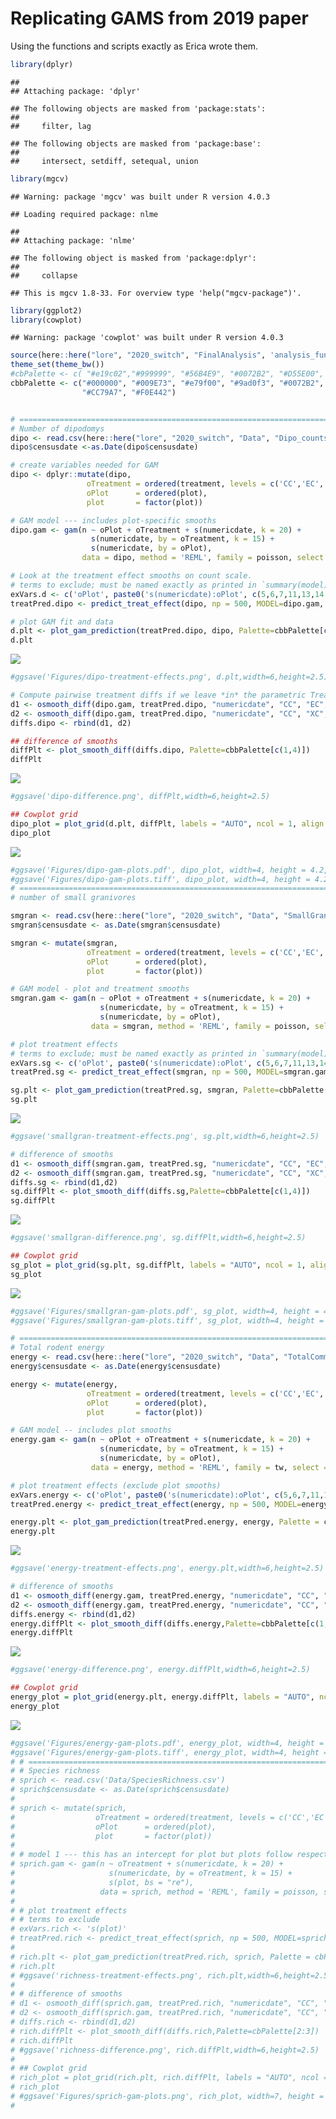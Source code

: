 Replicating GAMS from 2019 paper
================

Using the functions and scripts exactly as Erica wrote them.

``` r
library(dplyr)
```

    ## 
    ## Attaching package: 'dplyr'

    ## The following objects are masked from 'package:stats':
    ## 
    ##     filter, lag

    ## The following objects are masked from 'package:base':
    ## 
    ##     intersect, setdiff, setequal, union

``` r
library(mgcv)
```

    ## Warning: package 'mgcv' was built under R version 4.0.3

    ## Loading required package: nlme

    ## 
    ## Attaching package: 'nlme'

    ## The following object is masked from 'package:dplyr':
    ## 
    ##     collapse

    ## This is mgcv 1.8-33. For overview type 'help("mgcv-package")'.

``` r
library(ggplot2)
library(cowplot)
```

    ## Warning: package 'cowplot' was built under R version 4.0.3

``` r
source(here::here("lore", "2020_switch", "FinalAnalysis", 'analysis_functions.R'))
theme_set(theme_bw())
#cbPalette <- c( "#e19c02","#999999", "#56B4E9", "#0072B2", "#D55E00", "#F0E442", "#009E73", "#CC79A7")
cbbPalette <- c("#000000", "#009E73", "#e79f00", "#9ad0f3", "#0072B2", "#D55E00", 
                "#CC79A7", "#F0E442")


# ==========================================================================================
# Number of dipodomys
dipo <- read.csv(here::here("lore", "2020_switch", "Data", "Dipo_counts.csv"))
dipo$censusdate <-as.Date(dipo$censusdate)

# create variables needed for GAM
dipo <- dplyr::mutate(dipo,
                 oTreatment = ordered(treatment, levels = c('CC','EC','XC')),
                 oPlot      = ordered(plot),
                 plot       = factor(plot))

# GAM model --- includes plot-specific smooths
dipo.gam <- gam(n ~ oPlot + oTreatment + s(numericdate, k = 20) +
                  s(numericdate, by = oTreatment, k = 15) +
                  s(numericdate, by = oPlot),
                data = dipo, method = 'REML', family = poisson, select = TRUE, control = gam.control(nthreads = 4))

# Look at the treatment effect smooths on count scale. 
# terms to exclude; must be named exactly as printed in `summary(model)` output
exVars.d <- c('oPlot', paste0('s(numericdate):oPlot', c(5,6,7,11,13,14,17,18,24)))
treatPred.dipo <- predict_treat_effect(dipo, np = 500, MODEL=dipo.gam, exVars.d)

# plot GAM fit and data
d.plt <- plot_gam_prediction(treatPred.dipo, dipo, Palette=cbbPalette[c(6,1,4)], ylab='Count')
d.plt
```

![](replication_christensenfxns_files/figure-gfm/unnamed-chunk-1-1.png)<!-- -->

``` r
#ggsave('Figures/dipo-treatment-effects.png', d.plt,width=6,height=2.5)

# Compute pairwise treatment diffs if we leave *in* the parametric Treatment terms
d1 <- osmooth_diff(dipo.gam, treatPred.dipo, "numericdate", "CC", "EC", var = "oTreatment", removePara = FALSE)
d2 <- osmooth_diff(dipo.gam, treatPred.dipo, "numericdate", "CC", "XC", var = "oTreatment", removePara = FALSE)
diffs.dipo <- rbind(d1, d2)

## difference of smooths
diffPlt <- plot_smooth_diff(diffs.dipo, Palette=cbbPalette[c(1,4)])
diffPlt
```

![](replication_christensenfxns_files/figure-gfm/unnamed-chunk-1-2.png)<!-- -->

``` r
#ggsave('dipo-difference.png', diffPlt,width=6,height=2.5)

## Cowplot grid
dipo_plot = plot_grid(d.plt, diffPlt, labels = "AUTO", ncol = 1, align = 'v')
dipo_plot
```

![](replication_christensenfxns_files/figure-gfm/unnamed-chunk-1-3.png)<!-- -->

``` r
#ggsave('Figures/dipo-gam-plots.pdf', dipo_plot, width=4, height = 4.2, dpi=300)
#ggsave('Figures/dipo-gam-plots.tiff', dipo_plot, width=4, height = 4.2, dpi=300)
# =========================================================================================
# number of small granivores

smgran <- read.csv(here::here("lore", "2020_switch", "Data", "SmallGranivores.csv"))
smgran$censusdate <- as.Date(smgran$censusdate)

smgran <- mutate(smgran,
                 oTreatment = ordered(treatment, levels = c('CC','EC','XC')),
                 oPlot      = ordered(plot),
                 plot       = factor(plot))

# GAM model - plot and treatment smooths
smgran.gam <- gam(n ~ oPlot + oTreatment + s(numericdate, k = 20) +
                    s(numericdate, by = oTreatment, k = 15) +
                    s(numericdate, by = oPlot),
                  data = smgran, method = 'REML', family = poisson, select = TRUE, control = gam.control(nthreads = 4))

# plot treatment effects
# terms to exclude; must be named exactly as printed in `summary(model)` output
exVars.sg <- c('oPlot', paste0('s(numericdate):oPlot', c(5,6,7,11,13,14,17,18,24)))
treatPred.sg <- predict_treat_effect(smgran, np = 500, MODEL=smgran.gam, exVars.sg)

sg.plt <- plot_gam_prediction(treatPred.sg, smgran, Palette=cbbPalette[c(6,1,4)], ylab='Count')
sg.plt
```

![](replication_christensenfxns_files/figure-gfm/unnamed-chunk-1-4.png)<!-- -->

``` r
#ggsave('smallgran-treatment-effects.png', sg.plt,width=6,height=2.5)

# difference of smooths
d1 <- osmooth_diff(smgran.gam, treatPred.sg, "numericdate", "CC", "EC", var = "oTreatment", removePara = FALSE)
d2 <- osmooth_diff(smgran.gam, treatPred.sg, "numericdate", "CC", "XC", var = "oTreatment", removePara = FALSE)
diffs.sg <- rbind(d1,d2)
sg.diffPlt <- plot_smooth_diff(diffs.sg,Palette=cbbPalette[c(1,4)])
sg.diffPlt
```

![](replication_christensenfxns_files/figure-gfm/unnamed-chunk-1-5.png)<!-- -->

``` r
#ggsave('smallgran-difference.png', sg.diffPlt,width=6,height=2.5)

## Cowplot grid
sg_plot = plot_grid(sg.plt, sg.diffPlt, labels = "AUTO", ncol = 1, align = 'v')
sg_plot
```

![](replication_christensenfxns_files/figure-gfm/unnamed-chunk-1-6.png)<!-- -->

``` r
#ggsave('Figures/smallgran-gam-plots.pdf', sg_plot, width=4, height = 4.2, dpi=300)
#ggsave('Figures/smallgran-gam-plots.tiff', sg_plot, width=4, height = 4.2, dpi=300)

# ========================================================================================
# Total rodent energy
energy <- read.csv(here::here("lore", "2020_switch", "Data", "TotalCommunityEnergy.csv"))
energy$censusdate <- as.Date(energy$censusdate)

energy <- mutate(energy,
                 oTreatment = ordered(treatment, levels = c('CC','EC','XC')),
                 oPlot      = ordered(plot),
                 plot       = factor(plot))

# GAM model -- includes plot smooths
energy.gam <- gam(n ~ oPlot + oTreatment + s(numericdate, k = 20) +
                    s(numericdate, by = oTreatment, k = 15) +
                    s(numericdate, by = oPlot),
                  data = energy, method = 'REML', family = tw, select = TRUE)

# plot treatment effects (exclude plot smooths)
exVars.energy <- c('oPlot', paste0('s(numericdate):oPlot', c(5,6,7,11,13,14,17,18,24)))
treatPred.energy <- predict_treat_effect(energy, np = 500, MODEL=energy.gam, exVars.energy)

energy.plt <- plot_gam_prediction(treatPred.energy, energy, Palette = cbbPalette[c(6,1,4)], ylab='Metabolic Flux \n(kJ)')
energy.plt
```

![](replication_christensenfxns_files/figure-gfm/unnamed-chunk-1-7.png)<!-- -->

``` r
#ggsave('energy-treatment-effects.png', energy.plt,width=6,height=2.5)

# difference of smooths
d1 <- osmooth_diff(energy.gam, treatPred.energy, "numericdate", "CC", "EC", var = "oTreatment", removePara = FALSE)
d2 <- osmooth_diff(energy.gam, treatPred.energy, "numericdate", "CC", "XC", var = "oTreatment", removePara = FALSE)
diffs.energy <- rbind(d1,d2)
energy.diffPlt <- plot_smooth_diff(diffs.energy,Palette=cbbPalette[c(1,4)])
energy.diffPlt
```

![](replication_christensenfxns_files/figure-gfm/unnamed-chunk-1-8.png)<!-- -->

``` r
#ggsave('energy-difference.png', energy.diffPlt,width=6,height=2.5)

## Cowplot grid
energy_plot = plot_grid(energy.plt, energy.diffPlt, labels = "AUTO", ncol = 1, align = 'v')
energy_plot
```

![](replication_christensenfxns_files/figure-gfm/unnamed-chunk-1-9.png)<!-- -->

``` r
#ggsave('Figures/energy-gam-plots.pdf', energy_plot, width=4, height = 4.2, dpi=300)
#ggsave('Figures/energy-gam-plots.tiff', energy_plot, width=4, height = 4.2, dpi=300)
# # ==========================================================================================
# # Species richness
# sprich <- read.csv('Data/SpeciesRichness.csv')
# sprich$censusdate <- as.Date(sprich$censusdate)
# 
# sprich <- mutate(sprich,
#                  oTreatment = ordered(treatment, levels = c('CC','EC','XC')),
#                  oPlot      = ordered(plot),
#                  plot       = factor(plot))
# 
# # model 1 --- this has an intercept for plot but plots follow respective treatment smooth
# sprich.gam <- gam(n ~ oTreatment + s(numericdate, k = 20) +
#                     s(numericdate, by = oTreatment, k = 15) +
#                     s(plot, bs = "re"),
#                   data = sprich, method = 'REML', family = poisson, select = TRUE, control = gam.control(nthreads = 4))
# 
# # plot treatment effects
# # terms to exclude
# exVars.rich <- 's(plot)'
# treatPred.rich <- predict_treat_effect(sprich, np = 500, MODEL=sprich.gam, exVars.rich)
# 
# rich.plt <- plot_gam_prediction(treatPred.rich, sprich, Palette = cbPalette[1:3], ylab='# species')
# rich.plt
# #ggsave('richness-treatment-effects.png', rich.plt,width=6,height=2.5)
# 
# # difference of smooths
# d1 <- osmooth_diff(sprich.gam, treatPred.rich, "numericdate", "CC", "EC", var = "oTreatment", removePara = FALSE)
# d2 <- osmooth_diff(sprich.gam, treatPred.rich, "numericdate", "CC", "XC", var = "oTreatment", removePara = FALSE)
# diffs.rich <- rbind(d1,d2)
# rich.diffPlt <- plot_smooth_diff(diffs.rich,Palette=cbPalette[2:3])
# rich.diffPlt
# #ggsave('richness-difference.png', rich.diffPlt,width=6,height=2.5)
# 
# ## Cowplot grid
# rich_plot = plot_grid(rich.plt, rich.diffPlt, labels = "AUTO", ncol = 1, align = 'v')
# rich_plot
# #ggsave('Figures/sprich-gam-plots.png', rich_plot, width=7, height = 5)
# 
```
